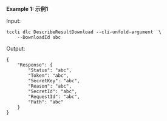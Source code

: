 **Example 1: 示例1**



Input: 

```
tccli dlc DescribeResultDownload --cli-unfold-argument  \
    --DownloadId abc
```

Output: 
```
{
    "Response": {
        "Status": "abc",
        "Token": "abc",
        "SecretKey": "abc",
        "Reason": "abc",
        "SecretId": "abc",
        "RequestId": "abc",
        "Path": "abc"
    }
}
```

